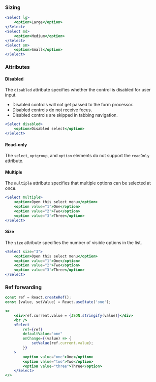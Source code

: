 ### Sizing

```jsx
<Select lg>
    <option>Large</option>
</Select>
<Select md>
    <option>Medium</option>
</Select>
<Select sm>
    <option>Small</option>
</Select>
```

### Attributes

#### Disabled

The `disabled` attribute specifies whether the control is disabled for user input.

* Disabled controls will not get passed to the form processor.
* Disabled controls do not receive focus.
* Disabled controls are skipped in tabbing navigation.

```jsx
<Select disabled>
    <option>Disabled select</option>
</Select>
```

#### Read-only

The `select`, `optgroup`, and `option` elements do not support the `readOnly` attribute.

#### Multiple

The `multiple` attribute specifies that multiple options can be selected at once.

```jsx
<Select multiple>
    <option>Open this select menu</option>
    <option value="1">One</option>
    <option value="2">Two</option>
    <option value="3">Three</option>
</Select>
```

#### Size

The `size` attribute specifies the number of visible options in the list.

```jsx
<Select size="3">
    <option>Open this select menu</option>
    <option value="1">One</option>
    <option value="2">Two</option>
    <option value="3">Three</option>
</Select>
```

### Ref forwarding

```jsx
const ref = React.createRef();
const [value, setValue] = React.useState('one');

<>
    <div>ref.current.value = {JSON.stringify(value)}</div>
    <br />
    <Select
        ref={ref}
        defaultValue="one"
        onChange={(value) => {
            setValue(ref.current.value);
        }}
    >
        <option value="one">One</option>
        <option value="two">Two</option>
        <option value="three">Three</option>
    </Select>
</>
```
